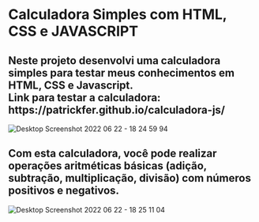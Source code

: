 <h1>Calculadora Simples com HTML, CSS e JAVASCRIPT<br> 
  <h2>Neste projeto desenvolvi uma calculadora simples para testar meus conhecimentos em HTML, CSS e Javascript.<br>
  Link para testar a calculadora: https://patrickfer.github.io/calculadora-js/</h2>
</h1>

![Desktop Screenshot 2022 06 22 - 18 24 59 94](https://user-images.githubusercontent.com/98609056/175142463-02168461-5aa5-41e3-aa28-fe4ad989ce86.png)

<h2> Com esta calculadora, você pode realizar operações aritméticas básicas (adição, subtração, multiplicação, divisão) com números positivos e negativos.</h2>

![Desktop Screenshot 2022 06 22 - 18 25 11 04](https://user-images.githubusercontent.com/98609056/175143081-16ec7fce-6e7f-440b-830d-5c56f8ca4a15.png)



